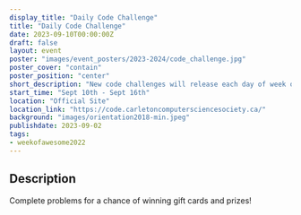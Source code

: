 ```yaml
---
display_title: "Daily Code Challenge"
title: "Daily Code Challenge"
date: 2023-09-10T00:00:00Z
draft: false
layout: event
poster: "images/event_posters/2023-2024/code_challenge.jpg"
poster_cover: "contain"
poster_position: "center"
short_description: "New code challenges will release each day of week of awesome!"
start_time: "Sept 10th - Sept 16th"
location: "Official Site"
location_link: "https://code.carletoncomputersciencesociety.ca/"
background: "images/orientation2018-min.jpeg"
publishdate: 2023-09-02
tags:
- weekofawesome2022
---
```


## Description

Complete problems for a chance of winning gift cards and prizes!
